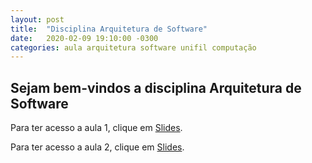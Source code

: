 ```yaml
---
layout: post
title:  "Disciplina Arquitetura de Software"
date:   2020-02-09 19:10:00 -0300
categories: aula arquitetura software unifil computação
---
```

## Sejam bem-vindos a disciplina **Arquitetura de Software**

Para ter acesso a aula 1, clique em [Slides][aula01].

Para ter acesso a aula 2, clique em [Slides][aula02].

[aula01]: /unifil/arquitetura-software/slides/aula01.html
[aula02]: /unifil/arquitetura-software/slides/aula02.html
